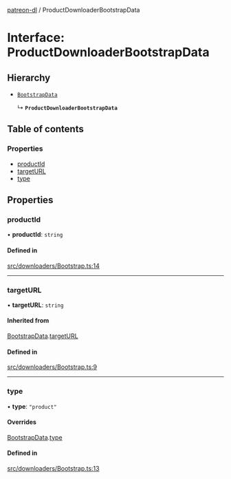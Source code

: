 [patreon-dl](../README.md) / ProductDownloaderBootstrapData

# Interface: ProductDownloaderBootstrapData

## Hierarchy

- [`BootstrapData`](BootstrapData.md)

  ↳ **`ProductDownloaderBootstrapData`**

## Table of contents

### Properties

- [productId](ProductDownloaderBootstrapData.md#productid)
- [targetURL](ProductDownloaderBootstrapData.md#targeturl)
- [type](ProductDownloaderBootstrapData.md#type)

## Properties

### productId

• **productId**: `string`

#### Defined in

[src/downloaders/Bootstrap.ts:14](https://github.com/patrickkfkan/patreon-dl/blob/47a7410/src/downloaders/Bootstrap.ts#L14)

___

### targetURL

• **targetURL**: `string`

#### Inherited from

[BootstrapData](BootstrapData.md).[targetURL](BootstrapData.md#targeturl)

#### Defined in

[src/downloaders/Bootstrap.ts:9](https://github.com/patrickkfkan/patreon-dl/blob/47a7410/src/downloaders/Bootstrap.ts#L9)

___

### type

• **type**: ``"product"``

#### Overrides

[BootstrapData](BootstrapData.md).[type](BootstrapData.md#type)

#### Defined in

[src/downloaders/Bootstrap.ts:13](https://github.com/patrickkfkan/patreon-dl/blob/47a7410/src/downloaders/Bootstrap.ts#L13)
